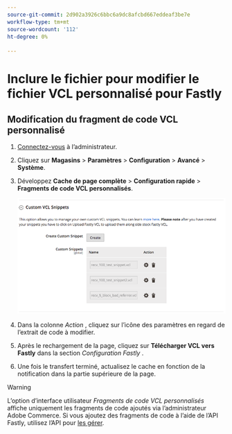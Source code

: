 ```yaml
---
source-git-commit: 2d902a3926c6bbc6a9dc8afcbd667eddeaf3be7e
workflow-type: tm+mt
source-wordcount: '112'
ht-degree: 0%

---
```

# Inclure le fichier pour modifier le fichier VCL personnalisé pour Fastly

## Modification du fragment de code VCL personnalisé

1. [Connectez-vous](/help/get-started/onboarding.md#access-your-admin-panel) à l’administrateur.

1. Cliquez sur **Magasins** > **Paramètres** > **Configuration** > **Avancé** > **Système**.

1. Développez **Cache de page complète** > **Configuration rapide** > **Fragments de code VCL personnalisés**.

   ![Gérer des fragments de code VCL personnalisés](/help/assets/cdn/fastly-manage-snippets.png)

1. Dans la colonne _Action_ , cliquez sur l’icône des paramètres en regard de l’extrait de code à modifier.

1. Après le rechargement de la page, cliquez sur **Télécharger VCL vers Fastly** dans la section _Configuration Fastly_ .

1. Une fois le transfert terminé, actualisez le cache en fonction de la notification dans la partie supérieure de la page.

>[!WARNING]
>
>L’option d’interface utilisateur _Fragments de code VCL personnalisés_ affiche uniquement les fragments de code ajoutés via l’administrateur Adobe Commerce. Si vous ajoutez des fragments de code à l’aide de l’API Fastly, utilisez l’API pour [les gérer](/help/cloud-guide/cdn/fastly-vcl-custom-snippets.md#manage-custom-vcl-snippets-using-the-api).
